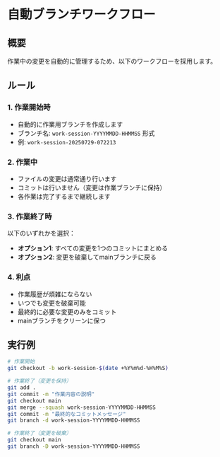 # 自動ブランチワークフロー

## 概要
作業中の変更を自動的に管理するため、以下のワークフローを採用します。

## ルール

### 1. 作業開始時
- 自動的に作業用ブランチを作成します
- ブランチ名: `work-session-YYYYMMDD-HHMMSS` 形式
- 例: `work-session-20250729-072213`

### 2. 作業中
- ファイルの変更は通常通り行います
- コミットは行いません（変更は作業ブランチに保持）
- 各作業は完了するまで継続します

### 3. 作業終了時
以下のいずれかを選択：
- **オプション1**: すべての変更を1つのコミットにまとめる
- **オプション2**: 変更を破棄してmainブランチに戻る

### 4. 利点
- 作業履歴が煩雑にならない
- いつでも変更を破棄可能
- 最終的に必要な変更のみをコミット
- mainブランチをクリーンに保つ

## 実行例
```bash
# 作業開始
git checkout -b work-session-$(date +%Y%m%d-%H%M%S)

# 作業終了（変更を保持）
git add .
git commit -m "作業内容の説明"
git checkout main
git merge --squash work-session-YYYYMMDD-HHMMSS
git commit -m "最終的なコミットメッセージ"
git branch -d work-session-YYYYMMDD-HHMMSS

# 作業終了（変更を破棄）
git checkout main
git branch -D work-session-YYYYMMDD-HHMMSS
```